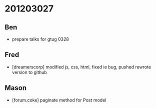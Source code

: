 # 201203027

## Ben
- prepare talks for gtug 0328



## Fred
- [dreamerscorp] modified js, css, html, fixed ie bug, pushed rewrote version to github



## Mason
- [forum.coke] paginate method for Post model

